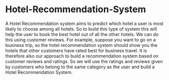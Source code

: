 # Hotel-Recommendation-System
A Hotel Recommendation system aims to predict which hotel a user is most likely to choose among all hotels.
So to build this type of system this will help the user to book the best hotel out of all the other hotels. We can do this using customer reviews. 
For example, suppose you want to go on a business trip, so the hotel recommendation system should show you the hotels that other customers have rated best for business travel. 
It is therefore also our approach to build a recommendation system based on customer reviews and ratings. 
So we will use the ratings and reviews given by customers who belong to the same category as the user and build a Hotel Recommendation System.

